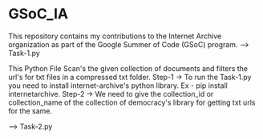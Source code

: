 # GSoC_IA
This repository contains my contributions to the Internet Archive organization as part of the Google Summer of Code (GSoC) program. 
--> Task-1.py

This Python File Scan's the given collection of documents and filters the url's for txt files in a compressed txt folder. 
Step-1 -> To run the Task-1.py you need to install internet-archive's python library. Ex - pip install internetarchive. 
Step-2 -> We need to give the collection_id or collection_name of the collection of democracy's library for getting txt urls for the same.

--> Task-2.py
